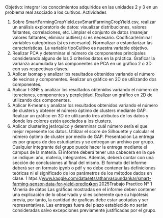 Objetivo: integrar los conocimientos adquiridos en las unidades 2 y 3 en un problema real asociado a los cultivos.
Actividades
1. Sobre SmartFarmingCropYield.csvSmartFarmingCropYield.csv, realizar un análisis exploratorio de datos: visualizar distribuciones, valores faltantes, correlaciones, etc. Limpiar el conjunto de datos (manejar valores faltantes, eliminar outliers) si es necesario. Codificar/eliminar variables categóricas (si es necesario). Normalizar o estandarizar las características. La variable tipoCultivo es nuestra variable objetivo.
2. Realizar PCA y determinar el número de componentes principales considerando alguno de los 3 criterios datos en la práctica. Graficar la varianza acumulada y las componentes de PCA en un gráfico 2 o 3D con sus respectivas clases.
3. Aplicar Isomap y analizar los resultados obtenidos variando el número de vecinos y componentes. Realizar un gráfico en 2D de utilizando dos componentes.
4. Aplicar t-SNE y analizar los resultados obtenidos variando el número de iteraciones, componentes y perplejidad. Realizar un gráfico en 2D de utilizando dos componentes.
5. Aplicar K-means y analizar los resultados obtenidos variando el número de clusters y obtener el número óptimo de clusters mediante GAP. Realizar un gráfico en 3D de utilizando tres atributos de los datos y donde los colores estén asociados a los clusters.
6. Aplicar clustering jerárquico y determinar cuál número sería el que mejor represente los datos. Utilizar el score de Silhouette y calcular el número óptimo de cluster por medio de GAP.
Presentación La entrega es por grupos de dos estudiantes y se entregan un archivo por grupo. Cualquier integrante del grupo puede hacer la entrega mediante el campus de la materia.
El informe deberá tener una cabecera en la que se indique: año, materia, integrantes. Además, deberá contar con una sección de conclusiones al final del mismo.
El formato del informe deberá ser en formato ipynb o pdf y no debe contener las definiciones teóricas ni el significado de los parámetros de los métodos dados en clase. 1 htps://www.kaggle.com/datasets/atharvasoundankar/smart-farming-sensor-data-for-yield-predic�on
2025Trabajo Practico N° 1 Minería de datos
Las gráficas mostradas en el informe deben contener una explicación de lo observado y si es coherente que su hipótesis previa, por tanto, la cantidad de graficas debe estar acotadas y ser representativas.
Las entregas fuera del plazo establecido no serán consideradas salvo excepciones previamente justificadas por el grupo.